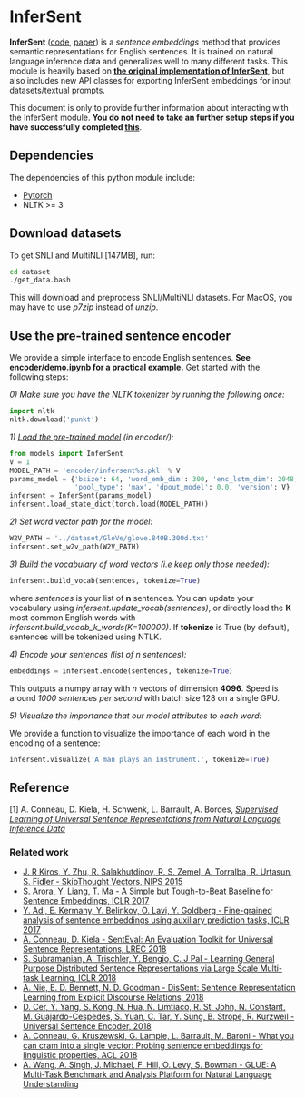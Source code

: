 # InferSent

**InferSent** ([code](https://github.com/facebookresearch/InferSent), [paper](https://arxiv.org/abs/1705.02364)) is a 
*sentence embeddings* method that provides semantic representations for English sentences.
 It is trained on natural language inference data and generalizes well to many different tasks. This module is heavily 
 based on [**the original implementation of InferSent**](https://github.com/facebookresearch/InferSent), but also 
 includes new API classes for exporting InferSent embeddings for input datasets/textual prompts.
 
This document is only to provide further information about interacting with the InferSent module. 
 **You do not need to take an further setup steps if you have successfully completed [this](https://github.com/natashamjaques/neural_chat#InferSent-Setup)**. 

## Dependencies

The dependencies of this python module include:

* [Pytorch](http://pytorch.org/)
* NLTK >= 3

## Download datasets
To get SNLI and MultiNLI [147MB], run:
```bash
cd dataset
./get_data.bash
```
This will download and preprocess SNLI/MultiNLI datasets. For MacOS, you may have to use *p7zip* instead of *unzip*.

## Use the pre-trained sentence encoder
We provide a simple interface to encode English sentences. **See [**encoder/demo.ipynb**](https://github.com/natashamjaques/neural_chat/tree/master/inferSent/encoder/demo.ipynb)
for a practical example.** Get started with the following steps:

*0) Make sure you have the NLTK tokenizer by running the following once:*
```python
import nltk
nltk.download('punkt')
```

*1) [Load the pre-trained model](https://github.com/natashamjaques/neural_chat/tree/master/inferSent/encoder/demo.ipynb) (in encoder/):*
```python
from models import InferSent
V = 1
MODEL_PATH = 'encoder/infersent%s.pkl' % V
params_model = {'bsize': 64, 'word_emb_dim': 300, 'enc_lstm_dim': 2048,
                'pool_type': 'max', 'dpout_model': 0.0, 'version': V}
infersent = InferSent(params_model)
infersent.load_state_dict(torch.load(MODEL_PATH))
```

*2) Set word vector path for the model:*
```python
W2V_PATH = '../dataset/GloVe/glove.840B.300d.txt'
infersent.set_w2v_path(W2V_PATH)
```

*3) Build the vocabulary of word vectors (i.e keep only those needed):*
```python
infersent.build_vocab(sentences, tokenize=True)
```
where *sentences* is your list of **n** sentences. You can update your vocabulary using *infersent.update_vocab(sentences)*, or directly load the **K** most common English words with *infersent.build_vocab_k_words(K=100000)*.
If **tokenize** is True (by default), sentences will be tokenized using NTLK.

*4) Encode your sentences (list of *n* sentences):*
```python
embeddings = infersent.encode(sentences, tokenize=True)
```
This outputs a numpy array with *n* vectors of dimension **4096**. Speed is around *1000 sentences per second* with batch size 128 on a single GPU.

*5) Visualize the importance that our model attributes to each word:*

We provide a function to visualize the importance of each word in the encoding of a sentence:
```python
infersent.visualize('A man plays an instrument.', tokenize=True)
```

## Reference

[1] A. Conneau, D. Kiela, H. Schwenk, L. Barrault, A. Bordes, [*Supervised Learning of Universal Sentence Representations from Natural Language Inference Data*](https://arxiv.org/abs/1705.02364)

### Related work
* [J. R Kiros, Y. Zhu, R. Salakhutdinov, R. S. Zemel, A. Torralba, R. Urtasun, S. Fidler - SkipThought Vectors, NIPS 2015](https://arxiv.org/abs/1506.06726)
* [S. Arora, Y. Liang, T. Ma - A Simple but Tough-to-Beat Baseline for Sentence Embeddings, ICLR 2017](https://openreview.net/pdf?id=SyK00v5xx)
* [Y. Adi, E. Kermany, Y. Belinkov, O. Lavi, Y. Goldberg - Fine-grained analysis of sentence embeddings using auxiliary prediction tasks, ICLR 2017](https://arxiv.org/abs/1608.04207)
* [A. Conneau, D. Kiela - SentEval: An Evaluation Toolkit for Universal Sentence Representations, LREC 2018](https://arxiv.org/abs/1803.05449)
* [S. Subramanian, A. Trischler, Y. Bengio, C. J Pal - Learning General Purpose Distributed Sentence Representations via Large Scale Multi-task Learning, ICLR 2018](https://arxiv.org/abs/1804.00079)
* [A. Nie, E. D. Bennett, N. D. Goodman - DisSent: Sentence Representation Learning from Explicit Discourse Relations, 2018](https://arxiv.org/abs/1710.04334)
* [D. Cer, Y. Yang, S. Kong, N. Hua, N. Limtiaco, R. St. John, N. Constant, M. Guajardo-Cespedes, S. Yuan, C. Tar, Y. Sung, B. Strope, R. Kurzweil - Universal Sentence Encoder, 2018](https://arxiv.org/abs/1803.11175)
* [A. Conneau, G. Kruszewski, G. Lample, L. Barrault, M. Baroni - What you can cram into a single vector: Probing sentence embeddings for linguistic properties, ACL 2018](https://arxiv.org/abs/1805.01070)
* [A. Wang, A. Singh, J. Michael, F. Hill, O. Levy, S. Bowman - GLUE: A Multi-Task Benchmark and Analysis Platform
for Natural Language Understanding](https://arxiv.org/abs/1804.07461)
